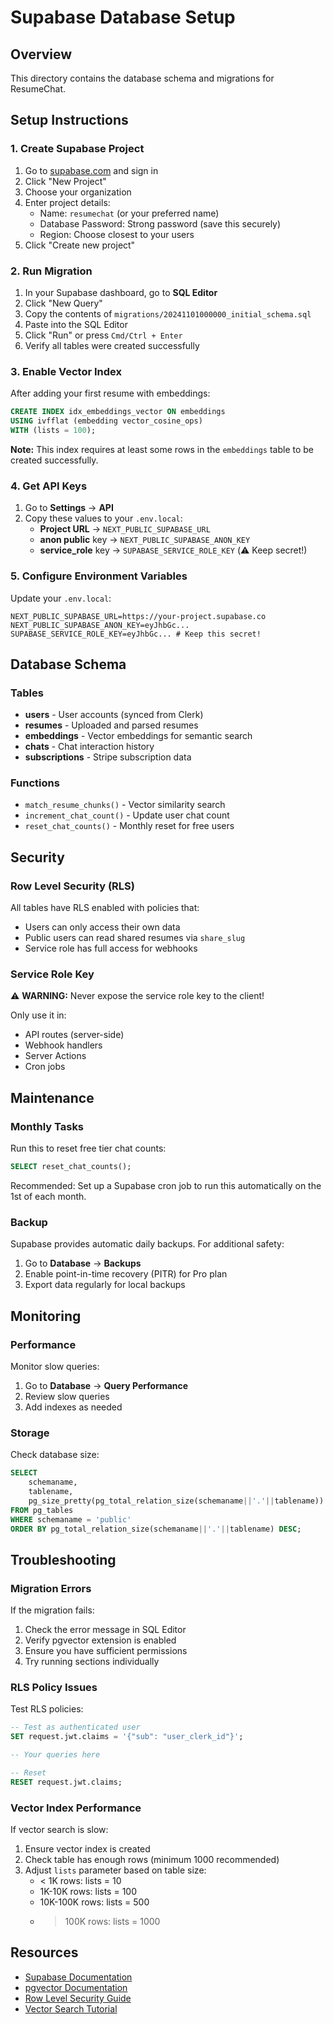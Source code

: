 # Supabase Database Setup

## Overview

This directory contains the database schema and migrations for ResumeChat.

## Setup Instructions

### 1. Create Supabase Project

1. Go to [supabase.com](https://supabase.com) and sign in
2. Click "New Project"
3. Choose your organization
4. Enter project details:
   - Name: `resumechat` (or your preferred name)
   - Database Password: Strong password (save this securely)
   - Region: Choose closest to your users
5. Click "Create new project"

### 2. Run Migration

1. In your Supabase dashboard, go to **SQL Editor**
2. Click "New Query"
3. Copy the contents of `migrations/20241101000000_initial_schema.sql`
4. Paste into the SQL Editor
5. Click "Run" or press `Cmd/Ctrl + Enter`
6. Verify all tables were created successfully

### 3. Enable Vector Index

After adding your first resume with embeddings:

```sql
CREATE INDEX idx_embeddings_vector ON embeddings 
USING ivfflat (embedding vector_cosine_ops)
WITH (lists = 100);
```

**Note:** This index requires at least some rows in the `embeddings` table to be created successfully.

### 4. Get API Keys

1. Go to **Settings** → **API**
2. Copy these values to your `.env.local`:
   - **Project URL** → `NEXT_PUBLIC_SUPABASE_URL`
   - **anon public** key → `NEXT_PUBLIC_SUPABASE_ANON_KEY`
   - **service_role** key → `SUPABASE_SERVICE_ROLE_KEY` (⚠️ Keep secret!)

### 5. Configure Environment Variables

Update your `.env.local`:

```env
NEXT_PUBLIC_SUPABASE_URL=https://your-project.supabase.co
NEXT_PUBLIC_SUPABASE_ANON_KEY=eyJhbGc...
SUPABASE_SERVICE_ROLE_KEY=eyJhbGc... # Keep this secret!
```

## Database Schema

### Tables

- **users** - User accounts (synced from Clerk)
- **resumes** - Uploaded and parsed resumes
- **embeddings** - Vector embeddings for semantic search
- **chats** - Chat interaction history
- **subscriptions** - Stripe subscription data

### Functions

- `match_resume_chunks()` - Vector similarity search
- `increment_chat_count()` - Update user chat count
- `reset_chat_counts()` - Monthly reset for free users

## Security

### Row Level Security (RLS)

All tables have RLS enabled with policies that:
- Users can only access their own data
- Public users can read shared resumes via `share_slug`
- Service role has full access for webhooks

### Service Role Key

⚠️ **WARNING:** Never expose the service role key to the client!

Only use it in:
- API routes (server-side)
- Webhook handlers
- Server Actions
- Cron jobs

## Maintenance

### Monthly Tasks

Run this to reset free tier chat counts:

```sql
SELECT reset_chat_counts();
```

Recommended: Set up a Supabase cron job to run this automatically on the 1st of each month.

### Backup

Supabase provides automatic daily backups. For additional safety:

1. Go to **Database** → **Backups**
2. Enable point-in-time recovery (PITR) for Pro plan
3. Export data regularly for local backups

## Monitoring

### Performance

Monitor slow queries:

1. Go to **Database** → **Query Performance**
2. Review slow queries
3. Add indexes as needed

### Storage

Check database size:

```sql
SELECT 
	schemaname,
	tablename,
	pg_size_pretty(pg_total_relation_size(schemaname||'.'||tablename)) AS size
FROM pg_tables
WHERE schemaname = 'public'
ORDER BY pg_total_relation_size(schemaname||'.'||tablename) DESC;
```

## Troubleshooting

### Migration Errors

If the migration fails:

1. Check the error message in SQL Editor
2. Verify pgvector extension is enabled
3. Ensure you have sufficient permissions
4. Try running sections individually

### RLS Policy Issues

Test RLS policies:

```sql
-- Test as authenticated user
SET request.jwt.claims = '{"sub": "user_clerk_id"}';

-- Your queries here

-- Reset
RESET request.jwt.claims;
```

### Vector Index Performance

If vector search is slow:

1. Ensure vector index is created
2. Check table has enough rows (minimum 1000 recommended)
3. Adjust `lists` parameter based on table size:
   - < 1K rows: lists = 10
   - 1K-10K rows: lists = 100
   - 10K-100K rows: lists = 500
   - > 100K rows: lists = 1000

## Resources

- [Supabase Documentation](https://supabase.com/docs)
- [pgvector Documentation](https://github.com/pgvector/pgvector)
- [Row Level Security Guide](https://supabase.com/docs/guides/auth/row-level-security)
- [Vector Search Tutorial](https://supabase.com/docs/guides/ai/vector-search)


